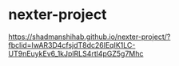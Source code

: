# nexter-project

https://shadmanshihab.github.io/nexter-project/?fbclid=IwAR3D4cfsjdT8dc26lEqIK1LC-UT9nEuykEv6_1kJplRLS4rtl4pGZ5g7Mhc
